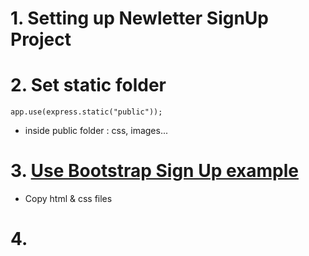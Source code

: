 # 1. Setting up Newletter SignUp Project
  
# 2. Set static folder
```
app.use(express.static("public"));
```
  - inside public folder : css, images...

# 3. [Use Bootstrap Sign Up example](https://getbootstrap.com/docs/4.4/examples/sign-in/)
  - Copy html & css files

# 4. 
